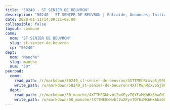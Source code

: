 ```yaml
---
title: "50240 - ST SENIER DE BEUVRON"
description: "50240 - ST SENIER DE BEUVRON | Entraide, Annonces, Initiatives"
date: 2020-01-11T14:09:21+09:00
collapsible: false
layout: commune
comm:
  nom: "ST SENIER DE BEUVRON"
  slug: st-senier-de-beuvron
  cp: "50240"
dept:
  nom: "Manche"
  slug: manche
  num: "50"
peerpad:
  comm:
    read_path: /r/markdown/50240_st-senier-de-beuvron/4XTTMEhRcxvoSj99P4oohTMjwcs9BK6AHm5WKskyf6bmgwAzC
    write_path: /w/markdown/50240_st-senier-de-beuvron/4XTTMEhRcxvoSj99P4oohTMjwcs9BK6AHm5WKskyf6bmgwAzC-K3TgTrwH1N2TeLphvXggkXyrzGhtyoZamQ2Euk6FEYUaRJjMn6vweKhzWBxUK4gHLtjK5a7tPpsDnvrvAzHy98r3LvkDTAR4Dx3yQtjXtpktpHvTqnwB6RsYM5HuioxujVVkJF8t
  dept:
    read_path: /r/markdown/50_manche/4XTTMEGkHvbt2wXFyvTQYEaMKhHk6haGH1SzsRNevKgBDTuXr
    write_path: /w/markdown/50_manche/4XTTMEGkHvbt2wXFyvTQYEaMKhHk6haGH1SzsRNevKgBDTuXr-K3TgUSx1rwmRRLqHcTLLdo4dVfTRKvf94KKagmUFPevWSp2f9nuc6fJF25TtLArzK8teuQ5TvuAMqW38N2MYgT18hBoXtjmKX9WuSn2vkujmSJPp3gF4gsuMmfEM8Th4Ap94heFE
---
```


